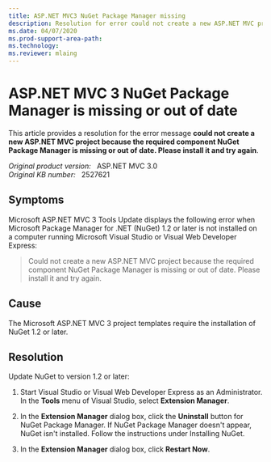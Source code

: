 ```yaml
---
title: ASP.NET MVC3 NuGet Package Manager missing
description: Resolution for error could not create a new ASP.NET MVC project because the required component NuGet Package Manager is missing or out of date. Install it and try again.
ms.date: 04/07/2020
ms.prod-support-area-path: 
ms.technology: 
ms.reviewer: mlaing
---
```

# ASP.NET MVC 3 NuGet Package Manager is missing or out of date

This article provides a resolution for the error message **could not create a new ASP.NET MVC project because the required component NuGet Package Manager is missing or out of date. Please install it and try again**.

_Original product version:_ &nbsp; ASP.NET MVC 3.0  
_Original KB number:_ &nbsp; 2527621

## Symptoms

Microsoft ASP.NET MVC 3 Tools Update displays the following error when Microsoft Package Manager for .NET (NuGet) 1.2 or later is not installed on a computer running Microsoft Visual Studio or Visual Web Developer Express:

> Could not create a new ASP.NET MVC project because the required component NuGet Package Manager is missing or out of date. Please install it and try again.

## Cause

The Microsoft ASP.NET MVC 3 project templates require the installation of NuGet 1.2 or later.

## Resolution

Update NuGet to version 1.2 or later:

1. Start Visual Studio or Visual Web Developer Express as an Administrator. In the **Tools** menu of Visual Studio, select **Extension Manager**.

2. In the **Extension Manager** dialog box, click the **Uninstall** button for NuGet Package Manager. If NuGet Package Manager doesn't appear, NuGet isn't installed. Follow the instructions under Installing NuGet.

3. In the **Extension Manager** dialog box, click **Restart Now**.
